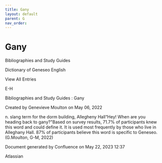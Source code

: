 ```yaml
---
title: Gany
layout: default
parent: G
nav_order:
---
```


# Gany

Bibliographies and Study Guides

Dictionary of Geneseo English

View All Entries

E-H

Bibliographies and Study Guides : Gany

Created by  Genevieve Moulton on May 06, 2022

n. slang term for the dorm building, Allegheny Hall“Hey! When are you heading back to gany?&quot;Based on survey results, 71.7% of participants knew this word and could define it. It is used most frequently by those who live in Alleghany Hall. 87% of participants believe this word is specific to Geneseo.(G.Moulton, G-M, 2022)

Document generated by Confluence on May 22, 2023 12:37

Atlassian
